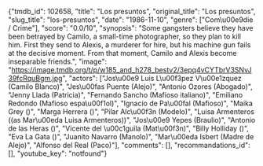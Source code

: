 {"tmdb_id": 102658, "title": "Los presuntos", "original_title": "Los presuntos", "slug_title": "los-presuntos", "date": "1986-11-10", "genre": ["Com\u00e9die / Crime"], "score": "0.0/10", "synopsis": "Some gangsters believe they have been betrayed by Camilo, a small-time photographer, so they plan to kill him. First they send to Alexis, a murderer for hire, but his machine gun fails at the decisive moment. From that moment, Camilo and Alexis become inseparable friends.", "image": "https://image.tmdb.org/t/p/w185_and_h278_bestv2/3epq4vCYTbrV3SNvJ39fcRquBgm.jpg", "actors": ["Jos\u00e9 Luis L\u00f3pez V\u00e1zquez (Camilo Blanco)", "Jes\u00fas Puente (Alejo)", "Antonio Ozores (Abogado)", "Jenny Llada (Patricia)", "Fernando Sancho (Mafioso italiano)", "Emiliano Redondo (Mafioso espa\u00f1ol)", "Ignacio de Pa\u00fal (Mafioso)", "Maika Grey ()", "Marga Herrera ()", "Pilar Alc\u00f3n (Modelo)", "Luisa Armenteros ((as Mar\u00eda Luisa Armenteros))", "Jos\u00e9 Yepes (Braulio)", "Antonio de las Heras ()", "Vicente del \u00c1guila (Mat\u00f3n)", "Billy Holliday ()", "Eva La Gata ()", "Juanito Navarro (Manolo)", "Mar\u00eda Isbert (Madre de Alejo)", "Alfonso del Real (Paco)"], "comments": [], "recommandations_id": [], "youtube_key": "notfound"}